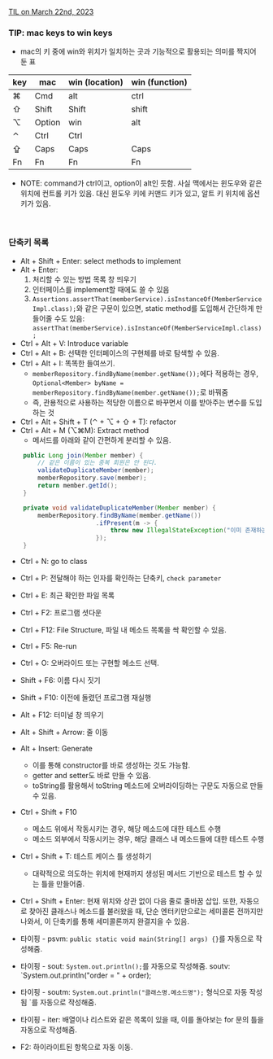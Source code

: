 [TIL on March 22nd, 2023](../../TIL/2023/03/03-22-2023.md)
### TIP: mac keys to win keys
* mac의 키 중에 win와 위치가 일치하는 곳과 기능적으로 활용되는 의미를 짝지어 둔 표

|key| mac   | win (location)   | win (function) |
|---|-------|------------------|----------------|
|⌘ | Cmd   | alt              | ctrl           |
|⇧  | Shift | Shift            | shift          |
|⌥ | Option | win             | alt            |
|⌃  | Ctrl  | Ctrl             |                |
|⇪  | Caps  | Caps             | Caps           |
|Fn | Fn    | Fn               | Fn             |
* NOTE: command가 ctrl이고, option이 alt인 듯함. 사실 맥에서는 윈도우와 같은 위치에 컨트롤 키가 있음. 대신 윈도우 키에 커맨드 키가 있고, 알트 키 위치에 옵션 키가 있음.
<br>

### 단축키 목록
* Alt + Shift + Enter: select methods to implement
* Alt + Enter:
  1. 처리할 수 있는 방법 목록 창 띄우기
  2. 인터페이스를 implement할 때에도 쓸 수 있음
  3. `Assertions.assertThat(memberService).isInstanceOf(MemberServiceImpl.class);`와 같은 구문이 있으면, static method를 도입해서 간단하게 만들어줄 수도 있음: `assertThat(memberService).isInstanceOf(MemberServiceImpl.class);`
* Ctrl + Alt + V: Introduce variable
* Ctrl + Alt + B: 선택한 인터페이스의 구현체를 바로 탐색할 수 있음.
* Ctrl + Alt + I: 똑똑한 들여쓰기.
  - `memberRepository.findByName(member.getName());`에다 적용하는 경우, `Optional<Member> byName = memberRepository.findByName(member.getName());`로 바꿔줌
  - 즉, 관용적으로 사용하는 적당한 이름으로 바꾸면서 이를 받아주는 변수를 도입하는 것
* Ctrl + Alt + Shift + T (⌃ + ⌥ + ⇧ + T): refactor
* Ctrl + Alt + M (⌥⌘M): Extract method
  - 메서드를 아래와 같이 간편하게 분리할 수 있음.

```java
    public Long join(Member member) {
        // 같은 이름이 있는 중복 회원은 안 된다.
        validateDuplicateMember(member);
        memberRepository.save(member);
        return member.getId();
    }

    private void validateDuplicateMember(Member member) {
        memberRepository.findByName(member.getName())
                        .ifPresent(m -> {
                            throw new IllegalStateException("이미 존재하는 회원입니다.");
                        });
    }
```

* Ctrl + N: go to class
* Ctrl + P: 전달해야 하는 인자를 확인하는 단축키, `check parameter` 
* Ctrl + E: 최근 확인한 파일 목록
* Ctrl + F2: 프로그램 셧다운
* Ctrl + F12: File Structure, 파일 내 메소드 목록을 싹 확인할 수 있음.
* Ctrl + F5: Re-run
* Ctrl + O: 오버라이드 또는 구현할 메소드 선택.

* Shift + F6: 이름 다시 짓기
* Shift + F10: 이전에 돌렸던 프로그램 재실행

* Alt + F12: 터미널 창 띄우기
* Alt + Shift + Arrow: 줄 이동
* Alt + Insert: Generate
  - 이를 통해 constructor를 바로 생성하는 것도 가능함.
  - getter and setter도 바로 만들 수 있음.
  - toString를 활용해서 toString 메소드에 오버라이딩하는 구문도 자동으로 만들 수 있음.

* Ctrl + Shift + F10
  - 메소드 위에서 작동시키는 경우, 해당 메소드에 대한 테스트 수행
  - 메소드 외부에서 작동시키는 경우, 해당 클래스 내 메소드들에 대한 테스트 수행
* Ctrl + Shift + T: 테스트 케이스 틀 생성하기
  - 대략적으로 의도하는 위치에 현재까지 생성된 메서드 기반으로 테스트 할 수 있는 틀을 만들어줌.
* Ctrl + Shift + Enter: 현재 위치와 상관 없이 다음 줄로 줄바꿈 삽입. 또한, 자동으로 찾아진 클래스나 메소드를 불러왔을 때, 단순 엔터키만으로는 세미콜론 전까지만 나와서, 이 단축키를 통해 세미콜론까지 완결지을 수 있음.

* 타이핑 - psvm: `public static void main(String[] args) {}`를 자동으로 작성해줌.
* 타이핑 - sout: `System.out.println();`를 자동으로 작성해줌. soutv: `System.out.println("order = " + order);
* 타이핑 - soutm: `System.out.println("클래스명.메소드명");` 형식으로 자동 작성됨
`를 자동으로 작성해줌.
* 타이핑 - iter: 배열이나 리스트와 같은 목록이 있을 때, 이를 돌아보는 for 문의 틀을 자동으로 작성해줌.

* F2: 하이라이트된 항목으로 자동 이동.

